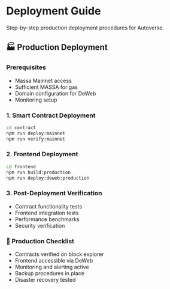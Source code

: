 # Deployment Guide

Step-by-step production deployment procedures for Autoverse.

## 🏭 Production Deployment

### Prerequisites
- Massa Mainnet access
- Sufficient MASSA for gas
- Domain configuration for DeWeb
- Monitoring setup

### 1. Smart Contract Deployment
```bash
cd contract
npm run deploy:mainnet
npm run verify:mainnet
```
### 2. Frontend Deployment
```bash
cd frontend
npm run build:production
npm run deploy:deweb:production
```
### 3. Post-Deployment Verification
- Contract functionality tests
- Frontend integration tests
- Performance benchmarks
- Security verification

### 🔐 Production Checklist
- Contracts verified on block explorer
- Frontend accessible via DeWeb
- Monitoring and alerting active
- Backup procedures in place
- Disaster recovery tested